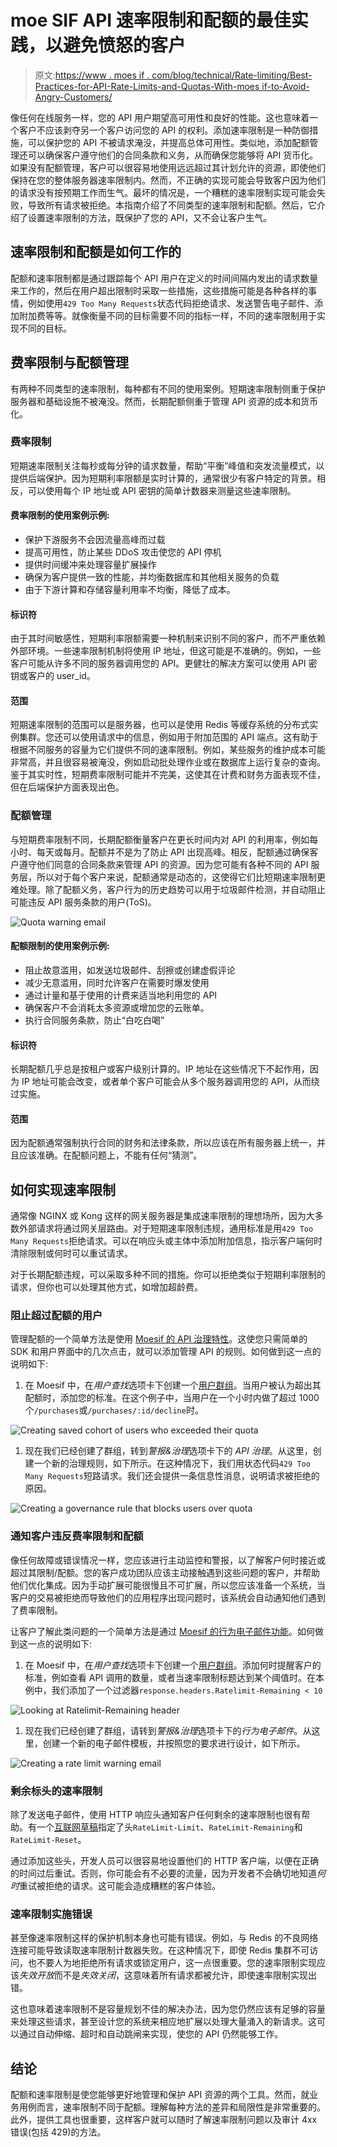 # moe SIF API 速率限制和配额的最佳实践，以避免愤怒的客户

> 原文:[https://www . moes if . com/blog/technical/Rate-limiting/Best-Practices-for-API-Rate-Limits-and-Quotas-With-moes if-to-Avoid-Angry-Customers/](https://www.moesif.com/blog/technical/rate-limiting/Best-Practices-for-API-Rate-Limits-and-Quotas-With-Moesif-to-Avoid-Angry-Customers/)

像任何在线服务一样，您的 API 用户期望高可用性和良好的性能。这也意味着一个客户不应该剥夺另一个客户访问您的 API 的权利。添加速率限制是一种防御措施，可以保护您的 API 不被请求淹没，并提高总体可用性。类似地，添加配额管理还可以确保客户遵守他们的合同条款和义务，从而确保您能够将 API 货币化。如果没有配额管理，客户可以很容易地使用远远超过其计划允许的资源，即使他们保持在您的整体服务器速率限制内。然而，不正确的实现可能会导致客户因为他们的请求没有按预期工作而生气。最坏的情况是，一个糟糕的速率限制实现可能会失败，导致所有请求被拒绝。本指南介绍了不同类型的速率限制和配额。然后，它介绍了设置速率限制的方法，既保护了您的 API，又不会让客户生气。

## 速率限制和配额是如何工作的

配额和速率限制都是通过跟踪每个 API 用户在定义的时间间隔内发出的请求数量来工作的，然后在用户超出限制时采取一些措施，这些措施可能是各种各样的事情，例如使用`429 Too Many Requests`状态代码拒绝请求、发送警告电子邮件、添加附加费等等。就像衡量不同的目标需要不同的指标一样，不同的速率限制用于实现不同的目标。

## 费率限制与配额管理

有两种不同类型的速率限制，每种都有不同的使用案例。短期速率限制侧重于保护服务器和基础设施不被淹没。然而，长期配额侧重于管理 API 资源的成本和货币化。

### 费率限制

短期速率限制关注每秒或每分钟的请求数量，帮助“平衡”峰值和突发流量模式，以提供后端保护。因为短期利率限额是实时计算的，通常很少有客户特定的背景。相反，可以使用每个 IP 地址或 API 密钥的简单计数器来测量这些速率限制。

#### 费率限制的使用案例示例:

*   保护下游服务不会因流量高峰而过载
*   提高可用性，防止某些 DDoS 攻击使您的 API 停机
*   提供时间缓冲来处理容量扩展操作
*   确保为客户提供一致的性能，并均衡数据库和其他相关服务的负载
*   由于下游计算和存储容量利用率不均衡，降低了成本。

#### 标识符

由于其时间敏感性，短期利率限额需要一种机制来识别不同的客户，而不严重依赖外部环境。一些速率限制机制将使用 IP 地址，但这可能是不准确的。例如，一些客户可能从许多不同的服务器调用您的 API。更健壮的解决方案可以使用 API 密钥或客户的 user_id。

#### 范围

短期速率限制的范围可以是服务器，也可以是使用 Redis 等缓存系统的分布式实例集群。您还可以使用请求中的信息，例如用于附加范围的 API 端点。这有助于根据不同服务的容量为它们提供不同的速率限制。例如，某些服务的维护成本可能非常高，并且很容易被淹没，例如启动批处理作业或在数据库上运行复杂的查询。鉴于其实时性，短期费率限制可能并不完美，这使其在计费和财务方面表现不佳，但在后端保护方面表现出色。

### 配额管理

与短期费率限制不同，长期配额衡量客户在更长时间内对 API 的利用率，例如每小时、每天或每月。配额并不是为了防止 API 出现高峰。相反，配额通过确保客户遵守他们同意的合同条款来管理 API 的资源。因为您可能有各种不同的 API 服务层，所以对于每个客户来说，配额通常是动态的，这使得它们比短期速率限制更难处理。除了配额义务，客户行为的历史趋势可以用于垃圾邮件检测，并自动阻止可能违反 API 服务条款的用户(ToS)。

![Quota warning email](../Images/1763f92cc4f5a4ce4dff08e8b5808c27.png)

#### 配额限制的使用案例示例:

*   阻止故意滥用，如发送垃圾邮件、刮擦或创建虚假评论
*   减少无意滥用，同时允许客户在需要时爆发使用
*   通过计量和基于使用的计费来适当地利用您的 API
*   确保客户不会消耗太多资源或增加您的云账单。
*   执行合同服务条款，防止“白吃白喝”

#### 标识符

长期配额几乎总是按租户或客户级别计算的。IP 地址在这些情况下不起作用，因为 IP 地址可能会改变，或者单个客户可能会从多个服务器调用您的 API，从而绕过实施。

#### 范围

因为配额通常强制执行合同的财务和法律条款，所以应该在所有服务器上统一，并且应该准确。在配额问题上，不能有任何“猜测”。

## 如何实现速率限制

通常像 NGINX 或 Kong 这样的网关服务器是集成速率限制的理想场所，因为大多数外部请求将通过网关层路由。对于短期速率限制违规，通用标准是用`429 Too Many Requests`拒绝请求。可以在响应头或主体中添加附加信息，指示客户端何时清除限制或何时可以重试请求。

对于长期配额违规，可以采取多种不同的措施。你可以拒绝类似于短期利率限制的请求，但你也可以处理其他方式，如增加超龄费。

### 阻止超过配额的用户

管理配额的一个简单方法是使用 [Moesif 的 API 治理特性](https://www.moesif.com/features/api-governance-rules)。这使您只需简单的 SDK 和用户界面中的几次点击，就可以添加管理 API 的规则。如何做到这一点的说明如下:

1.  在 Moesif 中，在*用户查找*选项卡下创建一个[用户群组](https://www.moesif.com/docs/user-analytics/saved-cohorts/)。当用户被认为超出其配额时，添加您的标准。在这个例子中，当用户在一个小时内做了超过 1000 个`/purchases`或`/purchases/:id/decline`时。

![Creating saved cohort of users who exceeded their quota](../Images/5e569c25677083e38bdfb706a1e5bb2e.png)

1.  现在我们已经创建了群组，转到*警报&治理*选项卡下的 *API 治理*。从这里，创建一个新的治理规则，如下所示。在这种情况下，我们用状态代码`429 Too Many Requests`短路请求。我们还会提供一条信息性消息，说明请求被拒绝的原因。

![Creating a governance rule that blocks users over quota](../Images/2535164d63c553fe984e10385f4ebc18.png)

### 通知客户违反费率限制和配额

像任何故障或错误情况一样，您应该进行主动监控和警报，以了解客户何时接近或超过其限制/配额。您的客户成功团队应该主动接触遇到这些问题的客户，并帮助他们优化集成。因为手动扩展可能很慢且不可扩展，所以您应该准备一个系统，当客户的交易被拒绝而导致他们的应用程序出现问题时，该系统会自动通知他们遇到了费率限制。

让客户了解此类问题的一个简单方法是通过 [Moesif 的行为电子邮件功能](https://www.moesif.com/features/user-behavioral-emails)。如何做到这一点的说明如下:

1.  在 Moesif 中，在*用户查找*选项卡下创建一个[用户群组](https://www.moesif.com/docs/user-analytics/saved-cohorts/)。添加何时提醒客户的标准，例如查看 API 调用的数量，或者当速率限制标题达到某个阈值时。在本例中，我们添加了一个过滤器`response.headers.Ratelimit-Remaining < 10`

![Looking at Ratelimit-Remaining header](../Images/e6311d430d15d6ae37ad3319088dbeb4.png)

1.  现在我们已经创建了群组，请转到*警报&治理*选项卡下的*行为电子邮件*。从这里，创建一个新的电子邮件模板，并按照您的要求进行设计，如下所示。

![Creating a rate limit warning email](../Images/95a250909583565d7a81967fc1094a46.png)

### 剩余标头的速率限制

除了发送电子邮件，使用 HTTP 响应头通知客户任何剩余的速率限制也很有帮助。有一个[互联网草稿](https://tools.ietf.org/id/draft-polli-ratelimit-headers-00.html)指定了头`RateLimit-Limit`、`RateLimit-Remaining`和`RateLimit-Reset`。

通过添加这些头，开发人员可以很容易地设置他们的 HTTP 客户端，以便在正确的时间过后重试。否则，你可能会有不必要的流量，因为开发者不会确切地知道*何时*重试被拒绝的请求。这可能会造成糟糕的客户体验。

### 速率限制实施错误

甚至像速率限制这样的保护机制本身也可能有错误。例如，与 Redis 的不良网络连接可能导致读取速率限制计数器失败。在这种情况下，即使 Redis 集群不可访问，也不要人为地拒绝所有请求或锁定用户，这一点很重要。您的速率限制实现应该*失效开放*而不是*失效关闭*，这意味着所有请求都被允许，即使速率限制实现出错。

这也意味着速率限制不是容量规划不佳的解决办法，因为您仍然应该有足够的容量来处理这些请求，甚至设计您的系统来相应地扩展以处理大量涌入的新请求。这可以通过自动伸缩、超时和自动跳闸来实现，使您的 API 仍然能够工作。

## 结论

配额和速率限制是使您能够更好地管理和保护 API 资源的两个工具。然而，就业务用例而言，速率限制不同于配额。理解每种方法的差异和局限性是非常重要的。此外，提供工具也很重要，这样客户就可以随时了解速率限制问题以及审计 4xx 错误(包括 429)的方法。